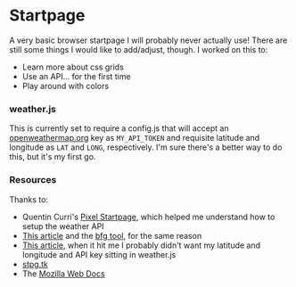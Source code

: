 # Startpage

A very basic browser startpage I will probably never actually use! There are still some things I would like to add/adjust, though. I worked on this to:

* Learn more about css grids
* Use an API... for the first time
* Play around with colors

### weather.js

This is currently set to require a config.js that will accept an [openweathermap.org](https://www.openweathermap.org) key as `MY_API_TOKEN` and requisite latitude and longitude as `LAT` and `LONG`, respectively. I'm sure there's a better way to do this, but it's my first go.

### Resources

Thanks to:

* Quentin Curri's [Pixel Startpage](https://github.com/QuentinCurri/pixel-startpage), which helped me understand how to setup the weather API
* [This article](https://bithacker.dev/fetch-weather-openweathermap-api-javascript) and the [bfg tool](https://rtyley.github.io/bfg-repo-cleaner/), for the same reason
* [This article](https://dev.to/ptprashanttripathi/how-to-hide-api-key-in-github-repo-2ik9), when it hit me I probably didn't want my latitude and longitude and API key sitting in weather.js
* [stpg.tk](https://stpg.tk/guides/basic-startpage/)
* The [Mozilla Web Docs](https://developer.mozilla.org/en-US/)
